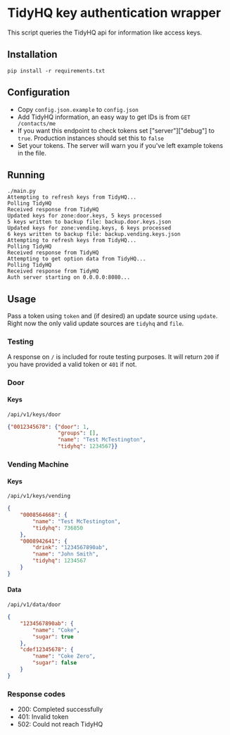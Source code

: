 # TidyHQ key authentication wrapper

This script queries the TidyHQ api for information like access keys.

## Installation

`pip install -r requirements.txt`

## Configuration

* Copy `config.json.example` to `config.json`
* Add TidyHQ information, an easy way to get IDs is from `GET /contacts/me`
* If you want this endpoint to check tokens set ["server"]["debug"] to `true`. Production instances should set this to `false`
* Set your tokens. The server will warn you if you've left example tokens in the file.

## Running

```
./main.py
Attempting to refresh keys from TidyHQ...
Polling TidyHQ
Received response from TidyHQ
Updated keys for zone:door.keys, 5 keys processed
5 keys written to backup file: backup.door.keys.json
Updated keys for zone:vending.keys, 6 keys processed
6 keys written to backup file: backup.vending.keys.json
Attempting to refresh keys from TidyHQ...
Polling TidyHQ
Received response from TidyHQ
Attempting to get option data from TidyHQ...
Polling TidyHQ
Received response from TidyHQ
Auth server starting on 0.0.0.0:8080...
```

## Usage

Pass a token using `token` and (if desired) an update source using `update`. Right now the only valid update sources are `tidyhq` and `file`.

### Testing

A response on `/` is included for route testing purposes. It will return `200` if you have provided a valid token or `401` if not.

### Door

#### Keys

`/api/v1/keys/door`

```json
{"0012345678": {"door": 1,
                "groups": [],
                "name": "Test McTestington",     
                "tidyhq": 1234567}}
```

### Vending Machine

#### Keys

`/api/v1/keys/vending`

```json
{
	"0008564668": {
		"name": "Test McTestington",
		"tidyhq": 736850
	},
	"0008942641": {
		"drink": "1234567890ab",
		"name": "John Smith",
		"tidyhq": 1234567
	}
}
```

#### Data

`/api/v1/data/door`

```json
{
	"1234567890ab": {
		"name": "Coke",
		"sugar": true
	},
	"cdef12345678": {
		"name": "Coke Zero",
		"sugar": false
	}
}
```

### Response codes

* 200: Completed successfully
* 401: Invalid token
* 502: Could not reach TidyHQ